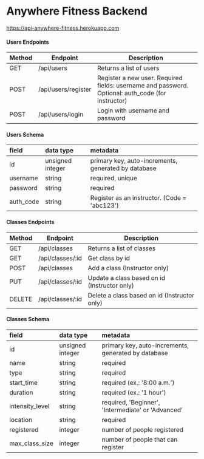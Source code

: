 # Anywhere Fitness Backend

https://api-anywhere-fitness.herokuapp.com

#### Users Endpoints

| Method | Endpoint            | Description                                                                                       |
| ------ | ------------------- | ------------------------------------------------------------------------------------------------- |
| GET    | /api/users          | Returns a list of users                                                                           |
| POST   | /api/users/register | Register a new user. Required fields: username and password. Optional: auth_code (for instructor) |
| POST   | /api/users/login    | Login with username and password                                                                  |

#### Users Schema

| field           | data type         | metadata                                            |
| :-------------- | :---------------- | :-------------------------------------------------- |
| id              | unsigned integer  | primary key, auto-increments, generated by database |
| username        | string            | required, unique                                    |
| password        | string            | required                                            |
| auth_code       | string            | Register as an instructor. (Code = 'abc123')        |


#### Classes Endpoints
| Method | Endpoint            | Description                                     |
| ------ | ------------------- | ----------------------------------------------- |
| GET    | /api/classes        | Returns a list of classes                       |
| GET    | /api/classes/:id    | Get class by id                                 |
| POST   | /api/classes        | Add a class (Instructor only)                   |
| PUT    | /api/classes/:id    | Update a class based on id (Instructor only)    |
| DELETE | /api/classes/:id    | Delete a class based on id (Instructor only)    |

#### Classes Schema

| field           | data type         | metadata                                            |
| :-------------- | :---------------- | :-------------------------------------------------- |
| id              | unsigned integer  | primary key, auto-increments, generated by database |
| name            | string            | required                                            |
| type            | string            | required                                            |
| start_time      | string            | required (ex.: '8:00 a.m.')                         |
| duration        | string            | required (ex.: '1 hour')                            |
| intensity_level | string            | required, 'Beginner', 'Intermediate' or 'Advanced'  |
| location        | string            | required                                            |
| registered      | integer           | number of people registered                         |
| max_class_size  | integer           | number of people that can register                  |



